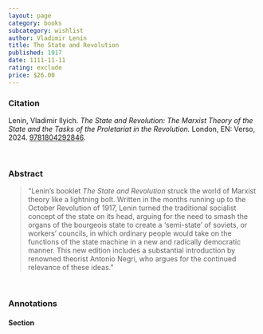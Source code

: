 ```yaml
---
layout: page
category: books
subcategory: wishlist
author: Vladimir Lenin
title: The State and Revolution
published: 1917
date: 1111-11-11
rating: exclude
price: $26.00
---
```


### Citation

Lenin, Vladimir Ilyich. *The State and Revolution: The Marxist Theory of the State and the Tasks of the Proletariat in the Revolution.* London, EN: Verso, 2024. [9781804292846](https://www.versobooks.com/en-ca/products/3098-the-state-and-revolution).

<br>

### Abstract

> "Lenin’s booklet *The State and Revolution* struck the world of Marxist theory like a lightning bolt. Written in the months running up to the October Revolution of 1917, Lenin turned the traditional socialist concept of the state on its head, arguing for the need to smash the organs of the bourgeois state to create a ‘semi-state’ of soviets, or workers’ councils, in which ordinary people would take on the functions of the state machine in a new and radically democratic manner. This new edition includes a substantial introduction by renowned theorist Antonio Negri, who argues for the continued relevance of these ideas."

<br>

### Annotations

#### Section

<br>
